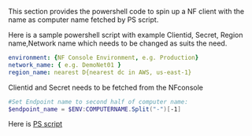 This section provides the powershell code to spin up a NF client with the name as computer name fetched by PS script. 

Here is a sample powershell script with example Clientid, Secret, Region name,Network name which needs to be changed as suits the need. 

``` yaml 
environment: {NF Console Environment, e.g. Production}
network_name: { e.g. DemoNet01 } 
region_name: nearest D{nearest dc in AWS, us-east-1}
```
Clientid and Secret needs to be fetched from the NFconsole

```powershell
#Set Endpoint name to second half of computer name:
$endpoint_name = $ENV:COMPUTERNAME.Split("-")[-1]
```

Here is [PS script](file:///C:\Users\Sathish\Desktop\NF-pwrshell)